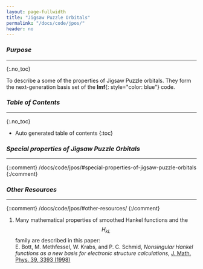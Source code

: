 ```yaml
---
layout: page-fullwidth
title: "Jigsaw Puzzle Orbitals"
permalink: "/docs/code/jpos/"
header: no
---
```


### _Purpose_
_____________________________________________________________
{:.no_toc}

To describe a some of the properties of Jigsaw Puzzle orbitals.
They form the next-generation basis set of the **lmf**{: style="color: blue"} code.

### _Table of Contents_
______________________________________________________________
{:.no_toc}
*  Auto generated table of contents
{:toc}

### *Special properties of Jigsaw Puzzle Orbitals*
________________________________________________________________
{::comment}
/docs/code/jpos/#special-properties-of-jigsaw-puzzle-orbitals
{:/comment}

### _Other Resources_
______________________________________________________________
{::comment}
/docs/code/jpos/#other-resources/
{:/comment}

1. Many mathematical properties of smoothed Hankel functions and the $$H_{kL}$$ family
are described in this paper:  
E. Bott, M. Methfessel, W. Krabs, and P. C. Schmid,
_Nonsingular Hankel functions as a new basis for electronic structure calculations_,
[J. Math. Phys. 39, 3393 (1998)](http://dx.doi.org/10.1063/1.532437)
